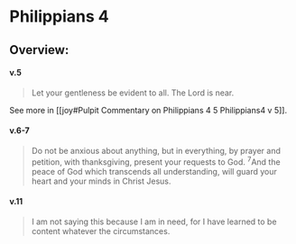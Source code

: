# Philippians 4

## Overview:


#### v.5
> Let your gentleness be evident to all. The Lord is near.

See more in [[joy#Pulpit Commentary on Philippians 4 5 Philippians4 v 5]].

#### v.6-7
>Do not be anxious about anything, but in everything, by prayer and petition, with thanksgiving, present your requests to God. <sup>7</sup>And the peace of God which transcends all understanding, will guard your heart and your minds in Christ Jesus.

#### v.11
>I am not saying this because I am in need, for I have learned to be content whatever the circumstances.

